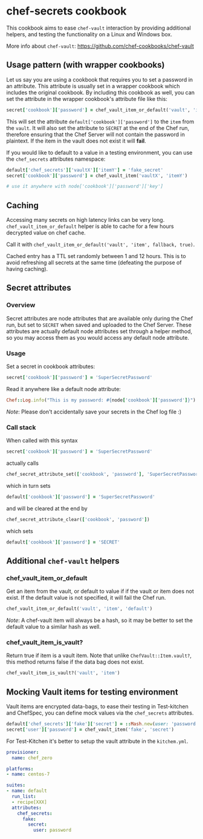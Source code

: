 # chef-secrets cookbook

This cookbook aims to ease `chef-vault` interaction by providing additional helpers, and testing the functionality on a Linux and Windows box.

More info about `chef-vault`: https://github.com/chef-cookbooks/chef-vault

## Usage pattern (with wrapper cookbooks)

Let us say you are using a cookbook that requires you to set a password in an attribute. This attribute is usually set in a wrapper cookbook which includes the original cookbook. By including this cookbook as well, you can set the attribute in the wrapper cookbook's attribute file like this:
```ruby
secret['cookbook']['password'] = chef_vault_item_or_default('vault', 'item')
```
This will set the attribute `default['cookbook']['password']` to the `item` from the `vault`. It will also set the attribute to `SECRET` at the end of the Chef run, therefore ensuring that the Chef Server will not contain the password in plaintext. If the item in the vault does not exist it will **fail**.

If you would like to default to a value in a testing environment, you can use the `chef_secrets` attributes namespace:
```ruby
default['chef_secrets']['vaultX']['itemY'] = 'fake_secret'
secret['cookbook']['password'] = chef_vault_item('vaultX', 'itemY')

# use it anywhere with node['cookbook']['password']['key']
```

## Caching

Accessing many secrets on high latency links can be very long.
`chef_vault_item_or_default` helper is able to cache for a few hours decrypted value on chef cache.

Call it with `chef_vault_item_or_default('vault', 'item', fallback, true)`.

Cached entry has a TTL set randomly between 1 and 12 hours. This is to avoid refreshing all secrets at the same time (defeating the purpose of having caching).


## Secret attributes

### Overview

Secret attributes are node attributes that are available only during the Chef run, but set to `SECRET` when saved and uploaded to the Chef Server. These attributes are actually default node attributes set through a helper method, so you may access them as you would access any default node attribute.

### Usage
Set a secret in cookbook attributes:
```ruby
secret['cookbook']['password'] = 'SuperSecretPassword'
```
Read it anywhere like a default node attribute:
```ruby
Chef::Log.info("This is my password: #{node['cookbook']['password']}")
```
_Note_: Please don't accidentally save your secrets in the Chef log file :)

### Call stack
When called with this syntax
```ruby
secret['cookbook']['password'] = 'SuperSecretPassword'
```
actually calls
```ruby
chef_secret_attribute_set(['cookbook', 'password'], 'SuperSecretPassword')
```
which in turn sets
```ruby
default['cookbook']['password'] = 'SuperSecretPassword'
```
and will be cleared at the end by
```ruby
chef_secret_attribute_clear(['cookbook', 'password'])
```
which sets
```ruby
default['cookbook']['password'] = 'SECRET'
```

## Additional `chef-vault` helpers

### chef_vault_item_or_default
Get an item from the vault, or default to value if if the vault or item does not exist. If the default value is not specified, it will fail the Chef run.
```ruby
chef_vault_item_or_default('vault', 'item', 'default') 
```

_Note_: A chef-vault item will always be a hash, so it may be better to set the default value to a similar hash as well.

### chef_vault_item_is_vault?
Return true if item is a vault item. Note that unlike `ChefVault::Item.vault?`, this method returns false if the data bag does not exist.
```ruby
chef_vault_item_is_vault?('vault', 'item')
```

## Mocking Vault items for testing environment

Vault items are encrypted data-bags, to ease their testing in Test-kitchen and ChefSpec, you can define mock values via the `chef_secrets` attributes.

```ruby
default['chef_secrets']['fake']['secret'] = ::Mash.new(user: 'password')
secret['user']['password'] = chef_vault_item('fake', 'secret')
```

For Test-Kitchen it's better to setup the vault attribute in the `kitchem.yml`.

```yaml
provisioner:
  name: chef_zero

platforms:
- name: centos-7

suites:
- name: default
  run_list:
  - recipe[XXX]
  attributes:
    chef_secrets:
      fake:
        secret:
          user: password
```
